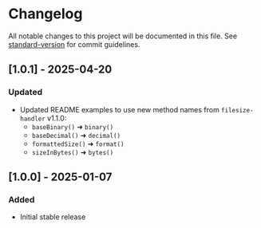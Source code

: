 # Changelog

All notable changes to this project will be documented in this file. See [standard-version](https://github.com/conventional-changelog/standard-version) for commit guidelines.

## [1.0.1] - 2025-04-20
### Updated
- Updated README examples to use new method names from `filesize-handler` v1.1.0:
    - `baseBinary()` ➜ `binary()`
    - `baseDecimal()` ➜ `decimal()`
    - `formattedSize()` ➜ `format()`
    - `sizeInBytes()` ➜ `bytes()`


## [1.0.0] - 2025-01-07
### Added
- Initial stable release